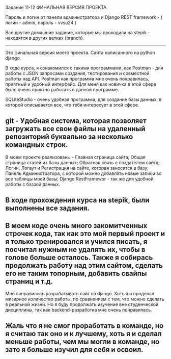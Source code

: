 Задание 11-12 ФИНАЛЬНАЯ ВЕРСИЯ ПРОЕКТА

Пароль и логин от панели администратора и Django REST framework - ( логин - admin, пароль - vvsu24 )

Все другие домашние задание, которые мы проходили на stepik - находятся в других ветках (branch).


---------------------------------------
Это финальная версия моего проекта. Сайта написанного на python django.

В ходе курса, я ознакомился с такими программами, как Postman - для работы с JSON запросами создания, тестирования и совместной работы над API. Postman как программа мне очень понравилась, приятный и удобный интерфейс. Для меня как новичка в этой сфере было очень приятно работать в данной программе.

SQLiteStudio - очень удобная программа, для создание базы данных, в которой описывается все, что тебя интересует в этой сфере.

git - Удобная система, которая позволяет загружать все свои файлы на удаленный репозиторий буквально за несколько командных строк.
------------------
В моем проекте реализованы - Главная страница сайта; Общая страница статей из базы данных; Обратная связь с создателем сайта; Логин, Логаут и Регистрация на сайте, которая заносится в базу; Панель Администратора, с которой можно добавлять новые записи во все таблицы моей базы; Django RestFramewor - так же для удобной работы с баззой данных.

В ходе прохождения курса на stepik, были выполнены все задания. 
------------------------
В моем коде очень много закомитченных строчек кода, так как это мой первый проект и я только тренировался и учился писать, я посчитал нужным не удалять их, чтобы в голове больше осталось. Также я собирась продолжать работу над этим сайтом, сделать его не таким топорным, добавить свайпы страниц и т.д.
-----------------------------
Мне понравилось разрабатывать сайт на django. Хоть я и проделал мизирное количество работы, по сравнением с тем, что можно сделать в реальной жизни. Но я буду продолжать изучение вне студенческой дисциплины, так как backend-разработка мне очень понравилась.

Жаль что я не смог проработать в команде, но я считаю так оно и к лучшему, хоть я и сделал меньше работы, чем мы могли в команде, но зато я больше изучил для себя и освоил.
---------------------------------------
